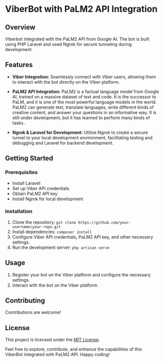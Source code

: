 # ViberBot with PaLM2 API Integration

## Overview
Viberbot integrated with the PaLM2 API from Google AI. The bot is built using PHP Laravel and used Ngrok for secure tunneling during development.


## Features

- **Viber Integration:** Seamlessly connect with Viber users, allowing them to interact with the bot directly on the Viber platform.

- **PaLM2 API Integration:** PaLM2 is a factual language model from Google AI, trained on a massive dataset of text and code. It is the successor to PaLM, and it is one of the most powerful language models in the world. PaLM2 can generate text, translate languages, write different kinds of creative content, and answer your questions in an informative way. It is still under development, but it has learned to perform many kinds of tasks..


- **Ngrok & Laravel for Development:** Utilize Ngrok to create a secure tunnel to your local development environment, facilitating testing and debugging and Laravel for backend development.

## Getting Started

### Prerequisites
- Install Laravel
- Set up Viber API credentials
- Obtain PaLM2 API key
- Install Ngrok for local development

### Installation
1. Clone the repository: `git clone https://github.com/your-username/your-repo.git`
2. Install dependencies: `composer install`
3. Configure Viber API credentials, PaLM2 API key, and other necessary settings.
4. Run the development server: `php artisan serve`

## Usage
1. Register your bot on the Viber platform and configure the necessary settings.
2. Interact with the bot on the Viber platform.

## Contributing
Contributions are welcome!

## License
This project is licensed under the [MIT License](LICENSE).


Feel free to explore, contribute, and enhance the capabilities of this ViberBot integrated with PaLM2 API. Happy coding!





